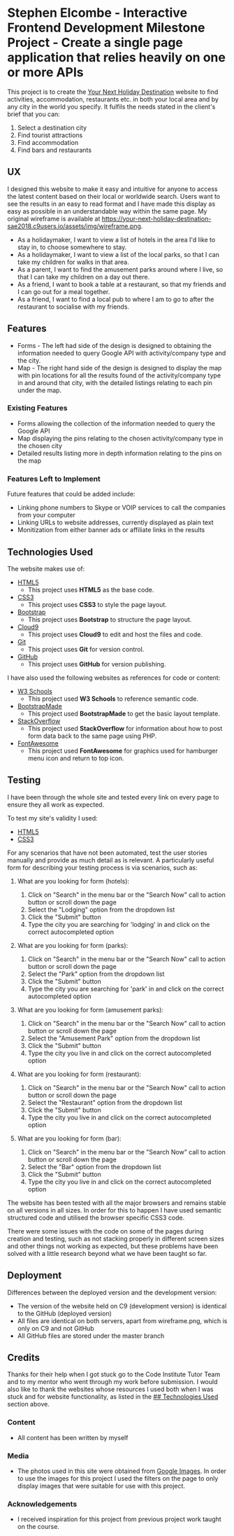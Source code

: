 # Stephen Elcombe - Interactive Frontend Development Milestone Project - Create a single page application that relies heavily on one or more APIs

This project is to create the [Your Next Holiday Destination](https://sae2018.github.io/your-next-holiday-desination/index.php) website to find activities, accommodation, restaurants etc. in both your local area and by any city in the world you specify. It fulfils the needs stated in the client's brief that you can:
1. Select a destination city
2. Find tourist attractions
3. Find accommodation
4. Find bars and restaurants

 
## UX
 
I designed this website to make it easy and intuitive for anyone to access the latest content based on their local or worldwide search. Users want to see the results in an easy to read format and I have made this display as easy as possible in an understandable way within the same page. My original wireframe is available at https://your-next-holiday-destination-sae2018.c9users.io/assets/img/wireframe.png.

- As a holidaymaker, I want to view a list of hotels in the area I'd like to stay in, to choose somewhere to stay.
- As a holidaymaker, I want to view a list of the local parks, so that I can take my children for walks in that area.
- As a parent, I want to find the amusement parks around where I live, so that I can take my children on a day out there.
- As a friend, I want to book a table at a restaurant, so that my friends and I can go out for a meal together.
- As a friend, I want to find a local pub to where I am to go to after the restaurant to socialise with my friends.


## Features

- Forms - The left had side of the design is designed to obtaining the information needed to query Google API with activity/company type and the city.
- Map - The right hand side of the design is designed to display the map with pin locations for all the results found of the activity/company type in and around that city, with the detailed listings relating to each pin under the map.

 
### Existing Features
- Forms allowing the collection of the information needed to query the Google API
- Map displaying the pins relating to the chosen activity/company type in the chosen city
- Detailed results listing more in depth information relating to the pins on the map


### Features Left to Implement
Future features that could be added include:
- Linking phone numbers to Skype or VOIP services to call the companies from your computer
- Linking URLs to website addresses, currently displayed as plain text
- Monitization from either banner ads or affiliate links in the results


## Technologies Used

The website makes use of:
- [HTML5](https://www.w3.org)
    - This project uses **HTML5** as the base code.
- [CSS3](https://www.w3.org)
    - This project uses **CSS3** to style the page layout.
- [Bootstrap](https://getbootstrap.com)
    - This project uses **Bootstrap** to structure the page layout.
- [Cloud9](https://ide.c9.io)
    - This project uses **Cloud9** to edit and host the files and code.
- [Git](https://git-scm.com/)
    - This project uses **Git** for version control.
- [GitHub](https://github.com)
    - This project uses **GitHub** for version publishing.

I have also used the following websites as references for code or content:
- [W3 Schools](https://www.w3schools.com)
    - This project used **W3 Schools** to reference semantic code.
- [BootstrapMade](https://www.bootstrapmade.com)
    - This project used **BootstrapMade** to get the basic layout template.
- [StackOverflow](https://www.stackoverflow.com)
    - This project used **StackOverflow** for information about how to post form data back to the same page using PHP.
- [FontAwesome](https://www.fontawesome.com)
    - This project used **FontAwesome** for graphics used for hamburger menu icon and return to top icon.


## Testing

I have been through the whole site and tested every link on every page to ensure they all work as expected.

To test my site's validity I used:
- [HTML5](https://validator.w3.org/nu/)
- [CSS3](https://jigsaw.w3.org/css-validator/)

For any scenarios that have not been automated, test the user stories manually and provide as much detail as is relevant. A particularly useful form for describing your testing process is via scenarios, such as:

1. What are you looking for form (hotels):
    1. Click on "Search" in the menu bar or the "Search Now" call to action button or scroll down the page
    2. Select the "Lodging" option from the dropdown list
    3. Click the "Submit" button
    4. Type the city you are searching for 'lodging' in and click on the correct autocompleted option

2. What are you looking for form (parks):
    1. Click on "Search" in the menu bar or the "Search Now" call to action button or scroll down the page
    2. Select the "Park" option from the dropdown list
    3. Click the "Submit" button
    4. Type the city you are searching for 'park' in and click on the correct autocompleted option

3. What are you looking for form (amusement parks):
    1. Click on "Search" in the menu bar or the "Search Now" call to action button or scroll down the page
    2. Select the "Amusement Park" option from the dropdown list
    3. Click the "Submit" button
    4. Type the city you live in and click on the correct autocompleted option

4. What are you looking for form (restaurant):
    1. Click on "Search" in the menu bar or the "Search Now" call to action button or scroll down the page
    2. Select the "Restaurant" option from the dropdown list
    3. Click the "Submit" button
    4. Type the city you live in and click on the correct autocompleted option

5. What are you looking for form (bar):
    1. Click on "Search" in the menu bar or the "Search Now" call to action button or scroll down the page
    2. Select the "Bar" option from the dropdown list
    3. Click the "Submit" button
    4. Type the city you live in and click on the correct autocompleted option

The website has been tested with all the major browsers and remains stable on all versions in all sizes. In order for this to happen I have used semantic structured code and utilised the browser specific CSS3 code.

There were some issues with the code on some of the pages during creation and testing, such as not stacking properly in different screen sizes and other things not working as expected, but these problems have been solved with a little research beyond what we have been taught so far.


## Deployment

Differences between the deployed version and the development version:
- The version of the website held on C9 (development version) is identical to the GitHub (deployed version)
- All files are identical on both servers, apart from wireframe.png, which is only on C9 and not GitHub
- All GitHub files are stored under the master branch


## Credits
Thanks for their help when I got stuck go to the Code Institute Tutor Team and to my mentor who went through my work before submission. I would also like to thank the websites whose resources I used both when I was stuck and for website functionality, as listed in the [## Technologies Used](#technologies-used) section above.


### Content
- All content has been written by myself


### Media
- The photos used in this site were obtained from [Google Images](https://images.google.com). In order to use the images for this project I used the filters on the page to only display images that were suitable for use with this project.


### Acknowledgements

- I received inspiration for this project from previous project work taught on the course.
